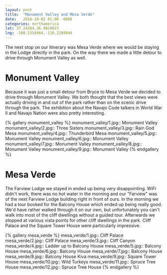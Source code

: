 ```yaml
---
layout: post
title:  "Monument Valley and Mesa Verde"
date:   2016-10-02 01:00 -0800
categories: northamerica
lat: 37.24284,36.9810823
lng: -108.5354964,-110.2289944
---
```


The next stop on our itinerary was Mesa Verde where we would be staying in the Lodge directly in the park. On the way there we made a little detour to drive through Monument Valley as well.

<!--more-->

# Monument Valley

Because it was just a small detour from Bryce to Mesa Verde we decided to drive through Monument Valley. We both thought that the best views were actually driving in and out of the park rather
than on the scenic drive through the park. The exhibition about the Navajo Code talkers in World War II and Navajo Nation were also pretty interesting.

{% gallery monument_valley %}
monument_valley/1.jpg:: Monument Valley
monument_valley/2.jpg:: Three Sisters
monument_valley/3.jpg:: Rain God Mesa
monument_valley/4.jpg:: Thunderbird Mesa
monument_valley/5.jpg:: Monument Valley
monument_valley/6.jpg:: Monument Valley
monument_valley/7.jpg:: Monument Valley
monument_valley/8.jpg:: Monument Valley
monument_valley/9.jpg:: Monument Valley
{% endgallery %}

# Mesa Verde

The Farview Lodge we stayed in ended up being very disappointing. WiFi didn't work, there was no hot water in the morning and our "Farview" was of the next Farview Lodge building right in front
of ours. In the morning we had a tour booked for the Balcony House which ended up being really good. We'd have rather walked through it on our own, but unfortunately you can't walk into most of 
the cliff dwellings without a guided tour. Afterwards we stopped at various vista points for other cliff dwellings in the park. Cliff Palace and the Square Tower House were particularly impressive.

{% gallery mesa_verde %}
mesa_verde/1.jpg:: Cliff Palace
mesa_verde/2.jpg:: Cliff Palace
mesa_verde/3.jpg:: Cliff Canyon
mesa_verde/4.jpg:: Ladder up to Balcony House
mesa_verde/5.jpg:: Balcony House
mesa_verde/6.jpg:: Balcony House
mesa_verde/7.jpg:: Balcony House
mesa_verde/8.jpg:: Balcony House Kiva
mesa_verde/9.jpg:: Square Tower House
mesa_verde/10.jpg:: Wild Turkeys 
mesa_verde/11.jpg:: Spruce Tree House
mesa_verde/12.jpg:: Spruce Tree House
{% endgallery %}